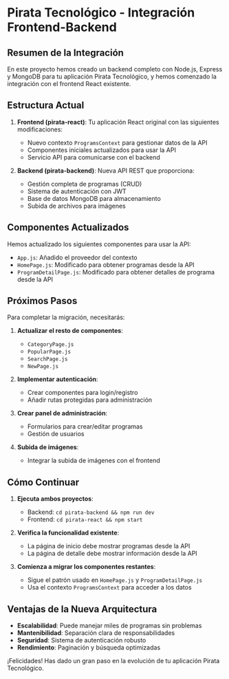 # Pirata Tecnológico - Integración Frontend-Backend

## Resumen de la Integración

En este proyecto hemos creado un backend completo con Node.js, Express y MongoDB para tu aplicación Pirata Tecnológico, y hemos comenzado la integración con el frontend React existente.

## Estructura Actual

1. **Frontend (pirata-react)**: Tu aplicación React original con las siguientes modificaciones:
   - Nuevo contexto `ProgramsContext` para gestionar datos de la API
   - Componentes iniciales actualizados para usar la API
   - Servicio API para comunicarse con el backend

2. **Backend (pirata-backend)**: Nueva API REST que proporciona:
   - Gestión completa de programas (CRUD)
   - Sistema de autenticación con JWT
   - Base de datos MongoDB para almacenamiento
   - Subida de archivos para imágenes

## Componentes Actualizados

Hemos actualizado los siguientes componentes para usar la API:

- `App.js`: Añadido el proveedor del contexto
- `HomePage.js`: Modificado para obtener programas desde la API
- `ProgramDetailPage.js`: Modificado para obtener detalles de programa desde la API

## Próximos Pasos

Para completar la migración, necesitarás:

1. **Actualizar el resto de componentes**:
   - `CategoryPage.js`
   - `PopularPage.js`
   - `SearchPage.js`
   - `NewPage.js`
   
2. **Implementar autenticación**:
   - Crear componentes para login/registro
   - Añadir rutas protegidas para administración

3. **Crear panel de administración**:
   - Formularios para crear/editar programas
   - Gestión de usuarios
   
4. **Subida de imágenes**:
   - Integrar la subida de imágenes con el frontend

## Cómo Continuar

1. **Ejecuta ambos proyectos**:
   - Backend: `cd pirata-backend && npm run dev`
   - Frontend: `cd pirata-react && npm start`

2. **Verifica la funcionalidad existente**:
   - La página de inicio debe mostrar programas desde la API
   - La página de detalle debe mostrar información desde la API

3. **Comienza a migrar los componentes restantes**:
   - Sigue el patrón usado en `HomePage.js` y `ProgramDetailPage.js`
   - Usa el contexto `ProgramsContext` para acceder a los datos

## Ventajas de la Nueva Arquitectura

- **Escalabilidad**: Puede manejar miles de programas sin problemas
- **Mantenibilidad**: Separación clara de responsabilidades
- **Seguridad**: Sistema de autenticación robusto
- **Rendimiento**: Paginación y búsqueda optimizadas

¡Felicidades! Has dado un gran paso en la evolución de tu aplicación Pirata Tecnológico.
